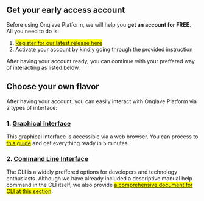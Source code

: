 
## **Get your early access account**

Before using Onqlave Platform, we will help you **get an account for FREE**. All you need to do is:

1. <mark><a href="https://www.onqlave.com/contact" target="_blank"> Register for our latest release here </a></mark>
2. Activate your account by kindly going through the provided instruction

After having your account ready, you can continue with your preffered way of interacting as listed below.


## **Choose your own flavor**

After having your account, you can easily interact with Onqlave Platform via 2 types of interface:

### **1. [Graphical Interface](../../guides/web-app-guide/overview-gui)**

This graphical interface is accessible via a web browser. You can process to <mark>[this guide](../../guides/web-app-guide/overview-gui)</mark> and get everything ready in 5 minutes.

### **2. [Command Line Interface](../../guides/cli-guide/overview-cli)**

The CLI is a widely preffered options for developers and technology enthusiasts. Although we have already included a descriptive manual help command in the CLI itself, we also provide <mark>[a comprehensive document for CLI at this section](../../guides/cli-guide/overview-cli)</mark>.